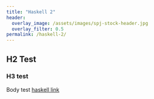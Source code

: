 ```yaml
---
title: "Haskell 2"
header:
  overlay_image: /assets/images/spj-stock-header.jpg 
  overlay_filter: 0.5
permalink: /haskell-2/
---
```


## H2 Test


### H3 test

Body test [haskell link](https://www.haskell.org/)
